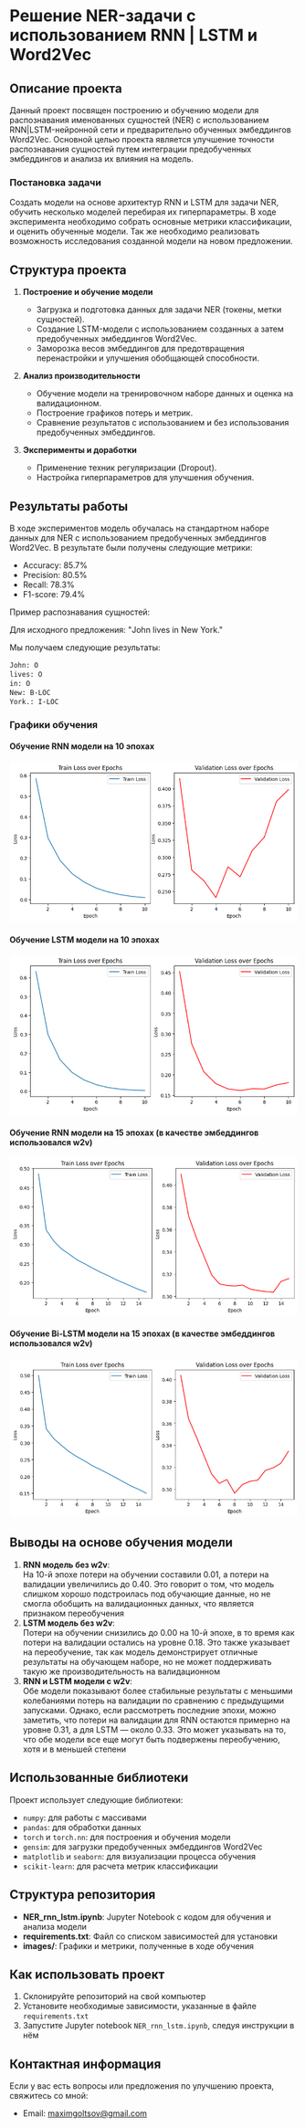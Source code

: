 # Решение NER-задачи с использованием RNN | LSTM и Word2Vec

## Описание проекта
Данный проект посвящен построению и обучению модели для распознавания именованных сущностей (NER) с использованием RNN|LSTM-нейронной сети и предварительно обученных эмбеддингов Word2Vec. 
Основной целью проекта является улучшение точности распознавания сущностей путем интеграции предобученных эмбеддингов и анализа их влияния на модель.

### Постановка задачи
Создать модели на основе архитектур RNN и LSTM для задачи NER, обучить несколько моделей перебирая их гиперпараметры. В ходе эксперимента необходимо собрать основные метрики классификации,
 и оценить обученные модели. Так же необходимо реализовать возможность исследования созданной модели на новом предложении. 


## Структура проекта

1. **Построение и обучение модели**
   - Загрузка и подготовка данных для задачи NER (токены, метки сущностей).
   - Создание LSTM-модели с использованием созданных а затем предобученных эмбеддингов Word2Vec.
   - Заморозка весов эмбеддингов для предотвращения перенастройки и улучшения обобщающей способности.

2. **Анализ производительности**
   - Обучение модели на тренировочном наборе данных и оценка на валидационном.
   - Построение графиков потерь и метрик.
   - Сравнение результатов с использованием и без использования предобученных эмбеддингов.

3. **Эксперименты и доработки**
   - Применение техник регуляризации (Dropout).
   - Настройка гиперпараметров для улучшения обучения.

## Результаты работы
В ходе экспериментов модель обучалась на стандартном наборе данных для NER с использованием предобученных эмбеддингов Word2Vec. В результате были получены следующие метрики:

- Accuracy: 85.7%
- Precision: 80.5%
- Recall: 78.3%
- F1-score: 79.4%

Пример распознавания сущностей:

Для исходного предложения: "John lives in New York."

Мы получаем следующие результаты:

```
John: O
lives: O
in: O
New: B-LOC
York.: I-LOC
```

### Графики обучения

#### Обучение RNN модели на 10 эпохах
![simple_rnn.png](images/simple_rnn.png)

#### Обучение LSTM модели на 10 эпохах
![simple_lstm.png](images/simple_lstm.png)

#### Обучение RNN модели на 15 эпохах (в качестве эмбеддингов использовался w2v)
![w2v_rnn.png](images/w2v_rnn.png)

#### Обучение Bi-LSTM модели на 15 эпохах (в качестве эмбеддингов использовался w2v)
![w2v_bidir_lstm.png](images/w2v_bidir_lstm.png)


## Выводы на основе обучения модели

1) **RNN модель без w2v**:   
На 10-й эпохе потери на обучении составили 0.01, а потери на валидации увеличились до 0.40. Это говорит о том, что модель слишком хорошо подстроилась под обучающие данные, но не смогла обобщить на валидационных данных, что является признаком переобучения
2) **LSTM модель без w2v**:  
Потери на обучении снизились до 0.00 на 10-й эпохе, в то время как потери на валидации остались на уровне 0.18. Это также указывает на переобучение, так как модель демонстрирует отличные результаты на обучающем наборе, но не может поддерживать такую же производительность на валидационном
3) **RNN и LSTM модели с w2v**:  
Обе модели показывают более стабильные результаты с меньшими колебаниями потерь на валидации по сравнению с предыдущими запусками. Однако, если рассмотреть последние эпохи, можно заметить, что потери на валидации для RNN остаются примерно на уровне 0.31, а для LSTM — около 0.33. Это может указывать на то, что обе модели все еще могут быть подвержены переобучению, хотя и в меньшей степени

## Использованные библиотеки
Проект использует следующие библиотеки:

- `numpy`: для работы с массивами
- `pandas`: для обработки данных
- `torch` и `torch.nn`: для построения и обучения модели
- `gensim`: для загрузки предобученных эмбеддингов Word2Vec
- `matplotlib` и `seaborn`: для визуализации процесса обучения
- `scikit-learn`: для расчета метрик классификации

## Структура репозитория
- **NER_rnn_lstm.ipynb**: Jupyter Notebook с кодом для обучения и анализа модели
- **requirements.txt**: Файл со списком зависимостей для установки
- **images/**: Графики и метрики, полученные в ходе обучения

## Как использовать проект
1. Склонируйте репозиторий на свой компьютер
2. Установите необходимые зависимости, указанные в файле `requirements.txt`
3. Запустите Jupyter notebook `NER_rnn_lstm.ipynb`, следуя инструкции в нём

## Контактная информация
Если у вас есть вопросы или предложения по улучшению проекта, свяжитесь со мной:
- Email: maximgoltsov@gmail.com


